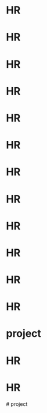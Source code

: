 # HR
# HR
# HR
# HR
# HR
# HR
# HR
# HR
# HR
# HR
# HR
# HR
# project
# HR
# HR
#   p r o j e c t  
 